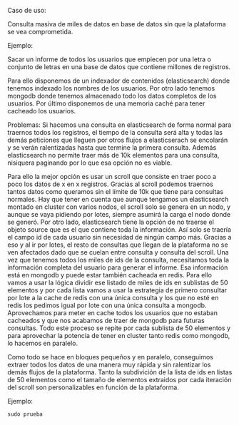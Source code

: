 Caso de uso:

Consulta masiva de miles de datos en base de datos sin que la plataforma se vea comprometida.

Ejemplo:

Sacar un informe de todos los usuarios que empiecen por una letra o conjunto de letras en una base de datos que contiene millones de registros.

Para ello disponemos de un indexador de contenidos (elasticsearch) donde tenemos indexado los nombres de los usuarios. Por otro lado tenemos mongodb donde tenemos almacenado todo los datos completos de los usuarios. Por último disponemos de una memoria caché para tener cacheado los usuarios.

Problemas:
Si hacemos una consulta en elasticsearch de forma normal para traernos todos los registros, el tiempo de la consulta será alta y todas las demás peticiones que lleguen por otros flujos a elasticserach se encolarán y se verán ralentizadas hasta que termine la primera consulta. Además elasticsearch no permite traer más de 10k elementos para una consulta, nisiquera paginando por lo que esa opción no es viable.

Para ello la mejor opción es usar un scroll que consiste en traer poco a poco los datos de x en x registros. Gracias al scroll podemos traernos tantos datos como queramos sin el límite de 10k que tiene para consultas normales. Hay que tener en cuenta que aunque tengamos un elasticsearch montado en cluster con varios nodos, el scroll solo se genera en un nodo, y aunque se vaya pidiendo por lotes, siempre asumirá la carga el nodo donde se generó. Por otro lado, elasticsearch tiene la opción de no traerse el objeto source que es el que contiene toda la información. Así solo se traería el campo id de cada usuario sin necesidad de ningún campo más. Gracias a eso y al ir por lotes, el resto de consultas que llegan de la plataforma no se ven afectados dado que se cuelan entre consulta y consulta del scroll. Una vez que tenemos todos los miles de ids de la consulta, necesitamos toda la información completa del usuario para generar el informe. Esa información está en mongodb y puede estar también cacheada en redis. Para ello vamos a usar la lógica dividir ese listado de miles de ids en sublistas de 50 elementos y por cada lista vamos a usar la estrategia de primero consultar por lote a la cache de redis con una única consulta y los que no esté en redis los pedimos igual por lote con una única consulta a mongodb. Aprovechamos para meter en cache todos los usuarios que no estaban cacheados y que nos acabamos de traer de mongodb para futuras consultas. Todo este proceso se repite por cada sublista de 50 elementos y para aprovechar la potencia de tener en cluster tanto redis como mongodb, lo hacemos en paralelo.

Como todo se hace en bloques pequeños y en paralelo, conseguimos extraer todos los datos de una manera muy rápida y sin ralentizar los demás flujos de la plataforma. Tanto la subdivición de la lista de ids en listas de 50 elementos como el tamaño de elementos extraidos por cada iteración del scroll son personalizables en función de la plataforma.

Ejemplo:

	sudo prueba
